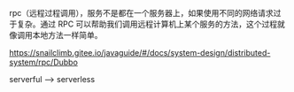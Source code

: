 rpc（远程过程调用），服务不是都在一个服务器上，如果使用不同的网络请求过于复杂。通过 RPC 可以帮助我们调用远程计算机上某个服务的方法，这个过程就像调用本地方法一样简单。

https://snailclimb.gitee.io/javaguide/#/docs/system-design/distributed-system/rpc/Dubbo



serverful —>  serverless

